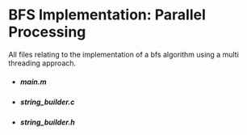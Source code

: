 # BFS Implementation: Parallel Processing

All files relating to the implementation of a bfs algorithm using a multi threading approach. 
* ##### main.m
* ##### string_builder.c
* ##### string_builder.h

